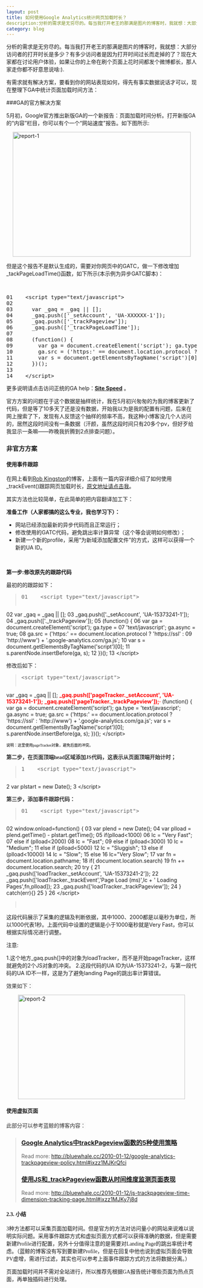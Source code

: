 ```yaml
---
layout: post
title: 如何使用Google Analytics统计网页加载时长？
description:分析的需求是无穷尽的。每当我打开老王的那满是图片的博客时，我就想：大部分访问者的打开时长是多少？有多少访问者是因为打开时间过长而走掉的了？现在大家都在讨论用户体验，如果让你的上帝在刷个页面上花时间都发个微博都长，那人家走你都不好意思说啥:).
category: blog
---
```

分析的需求是无穷尽的。每当我打开老王的那满是图片的博客时，我就想：大部分访问者的打开时长是多少？有多少访问者是因为打开时间过长而走掉的了？现在大家都在讨论用户体验，如果让你的上帝在刷个页面上花时间都发个微博都长，那人家走你都不好意思说啥:).

有需求就有解决方案，要看到你的网站表现如何，得先有事实数据说话才可以，现在整理下GA中统计页面加载时间方法：

###GA的官方解决方案

5月初，Google官方推出新版GA的一个新报告：页面加载时间分析。打开新版GA的“内容”栏目，你可以有个一个“网站速度”报告。如下图所示:

[<img style="display: block; float: none; margin-left: auto; margin-right: auto; border-width: 0px;" title="report-1" src="http://itweb.me/wp-content/uploads/2011/05/report1_thumb.png" border="0" alt="report-1" width="471" height="330" />][1]

但是这个报告不是默认生成的，需要对你网页中的GATC，做一下修改增加_tackPageLoadTime()函数，如下所示(本示例为异步GATC脚本)：

&nbsp;

<!--.csharpcode, .csharpcode pre { 	font-size: small; 	color: black; 	font-family: consolas, "Courier New", courier, monospace; 	background-color: #ffffff; 	/*white-space: pre;*/ } .csharpcode pre { margin: 0em; } .csharpcode .rem { color: #008000; } .csharpcode .kwrd { color: #0000ff; } .csharpcode .str { color: #006080; } .csharpcode .op { color: #0000c0; } .csharpcode .preproc { color: #cc6633; } .csharpcode .asp { background-color: #ffff00; } .csharpcode .html { color: #800000; } .csharpcode .attr { color: #ff0000; } .csharpcode .alt  { 	background-color: #f4f4f4; 	width: 100%; 	margin: 0em; } .csharpcode .lnum { color: #606060; } -->

<!--.csharpcode, .csharpcode pre { 	font-size: small; 	color: black; 	font-family: consolas, "Courier New", courier, monospace; 	background-color: #ffffff; 	/*white-space: pre;*/ } .csharpcode pre { margin: 0em; } .csharpcode .rem { color: #008000; } .csharpcode .kwrd { color: #0000ff; } .csharpcode .str { color: #006080; } .csharpcode .op { color: #0000c0; } .csharpcode .preproc { color: #cc6633; } .csharpcode .asp { background-color: #ffff00; } .csharpcode .html { color: #800000; } .csharpcode .attr { color: #ff0000; } .csharpcode .alt  { 	background-color: #f4f4f4; 	width: 100%; 	margin: 0em; } .csharpcode .lnum { color: #606060; } -->

<!--.csharpcode, .csharpcode pre { 	font-size: small; 	color: black; 	font-family: consolas, "Courier New", courier, monospace; 	background-color: #ffffff; 	/*white-space: pre;*/ } .csharpcode pre { margin: 0em; } .csharpcode .rem { color: #008000; } .csharpcode .kwrd { color: #0000ff; } .csharpcode .str { color: #006080; } .csharpcode .op { color: #0000c0; } .csharpcode .preproc { color: #cc6633; } .csharpcode .asp { background-color: #ffff00; } .csharpcode .html { color: #800000; } .csharpcode .attr { color: #ff0000; } .csharpcode .alt  { 	background-color: #f4f4f4; 	width: 100%; 	margin: 0em; } .csharpcode .lnum { color: #606060; } -->

<pre class="csharpcode">01    &lt;script type=<span class="str">"text/javascript"</span>&gt;
02
03      <span class="kwrd">var</span> _gaq = _gaq || [];
04      _gaq.push([<span class="str">'_setAccount'</span>, <span class="str">'UA-XXXXXX-1'</span>]);
05      _gaq.push([<span class="str">'_trackPageview'</span>]);
06      _gaq.push([<span class="str">'_trackPageLoadTime'</span>]);
07
08      (<span class="kwrd">function</span>() {
09        <span class="kwrd">var</span> ga = document.createElement(<span class="str">'script'</span>); ga.type = <span class="str">'text/javascript'</span>; ga.async = <span class="kwrd">true</span>;
10        ga.src = (<span class="str">'https:'</span> == document.location.protocol ? <span class="str">'https://ssl'</span> : <span class="str">'http://www'</span>) + <span class="str">'.google-analytics.com/ga.js'</span>;
11        <span class="kwrd">var</span> s = document.getElementsByTagName(<span class="str">'script'</span>)[0]; s.parentNode.insertBefore(ga, s);
12      })();
13
14    &lt;/script&gt;</pre>

更多说明请点击访问正统的GA help：<a href="http://www.google.com/support/analyticshelp/bin/answer.py?hl=en&answer=1205784&topic=1120718&utm_source=gablog&utm_medium=blog&utm_campaign=newga-blog&utm_content=sitespeed" target="_blank"><strong>Site Speed</strong></a> 。

官方方案的问题在于这个数据是抽样统计，我在5月初兴匆匆的为我的博客更新了代码，但是等了10多天了还是没有数据，开始我以为是我的配置有问题，后来在网上搜索了下，发现有人反馈这个抽样的频率不高，我这种小博客没几个人访问的，居然这段时间没有一条数据（汗颜，虽然这段时间只有20多个pv，但好歹给我显示一条嘛——昨晚我折腾到2点排查问题）。

### 非官方方案

#### 使用事件跟踪

在网上看到<a href="http://www.optimisationbeacon.com/" target="_blank">Rob Kingston</a>的博客，上面有一篇内容详细介绍了如何使用_trackEvent()跟踪网页加载时长，<a href="http://www.optimisationbeacon.com/analytics/track-page-load-times-with-google-analytics-asynchronous-script/?utm_source=feedburner&utm_medium=feed&utm_campaign=Feed%3A+OptimisationBeacon+%28Optimisation+Beacon%29" target="_blank">原文地址请点击我</a>。

其实方法也比较简单，在此简单的把内容翻译加工下：

**准备工作（人家都搞的这么专业，我也学习下）：**

*   网站已经添加最新的异步代码而且正常运行；
*   修改使用的GATC代码，避免跳出率计算异常（这个等会说明如何修改）；
*   新建一个新的profile，采用“为新域添加配置文件”的方式，这样可以获得一个新的UA ID。

&nbsp;

**第一步:修改原先的跟踪代码**

最初的的跟踪如下：

> <pre class="csharpcode">01    &lt;script type=<span class="str">"text/javascript"</span>&gt;
02      <span class="kwrd">var</span> _gaq = _gaq || [];
03      _gaq.push([<span class="str">'._setAccount'</span>, <span class="str">'UA-15373241-1'</span>]);
04      _gaq.push([<span class="str">'._trackPageview'</span>]);
05      (<span class="kwrd">function</span>() {
06        <span class="kwrd">var</span> ga = document.createElement(<span class="str">'script'</span>); ga.type =
07    <span class="str">'text/javascript'</span>; ga.async = <span class="kwrd">true</span>;
08        ga.src = (<span class="str">'https:'</span> == document.location.protocol ? <span class="str">'https://ssl'</span> :
09    <span class="str">'http://www'</span>) + <span class="str">'.google-analytics.com/ga.js'</span>;
10        <span class="kwrd">var</span> s = document.getElementsByTagName(<span class="str">'script'</span>)[0];
11    s.parentNode.insertBefore(ga, s);
12      })();
13    &lt;/script&gt;</pre>

修改后如下：

> <pre class="csharpcode">&lt;script type=<span class="str">"text/javascript"</span>&gt;
  <span class="kwrd">var</span> _gaq = _gaq || [];
 <span style="color: #ff0000;"><strong> _gaq.push(['pageTracker._setAccount', 'UA-15373241-1']);</strong></span>
<span style="color: #ff0000;"><strong>  _gaq.push(['pageTracker._trackPageview']);</strong></span><span style="color: #ff0000;"><span style="text-decoration: line-through;"> </span></span>
(<span class="kwrd">function</span>() {
    <span class="kwrd">var</span> ga = document.createElement(<span class="str">'script'</span>); ga.type =
<span class="str">'text/javascript'</span>; ga.async = <span class="kwrd">true</span>;
    ga.src = (<span class="str">'https:'</span> == document.location.protocol ? <span class="str">'https://ssl'</span> :
<span class="str">'http://www'</span>) + <span class="str">'.google-analytics.com/ga.js'</span>;
    <span class="kwrd">var</span> s = document.getElementsByTagName(<span class="str">'script'</span>)[0];
s.parentNode.insertBefore(ga, s);
  })();
&lt;/script&gt;</pre>

<!--.csharpcode, .csharpcode pre { 	font-size: small; 	color: black; 	font-family: consolas, "Courier New", courier, monospace; 	background-color: #ffffff; 	/*white-space: pre;*/ } .csharpcode pre { margin: 0em; } .csharpcode .rem { color: #008000; } .csharpcode .kwrd { color: #0000ff; } .csharpcode .str { color: #006080; } .csharpcode .op { color: #0000c0; } .csharpcode .preproc { color: #cc6633; } .csharpcode .asp { background-color: #ffff00; } .csharpcode .html { color: #800000; } .csharpcode .attr { color: #ff0000; } .csharpcode .alt  { 	background-color: #f4f4f4; 	width: 100%; 	margin: 0em; } .csharpcode .lnum { color: #606060; } -->

<span style="color: #000000; font-family: Consolas; font-size: x-small;">说明：这里使用pageTracker对象，避免后面的冲突。</span>

**<span style="color: #333333; font-family: Consolas;">第二步，在页面顶端head区域添加JS代码，这表示从页面顶端开始计时；</span>**

> <pre class="csharpcode">1    &lt;script type=<span class="str">"text/javascript"</span>&gt;
2    <span class="kwrd">var</span> plstart = <span class="kwrd">new</span> Date();
3    &lt;/script&gt;</pre>

**<span style="color: #333333; font-family: Consolas;">第三步，添加事件跟踪代码：</span>**

> <pre class="csharpcode">01    &lt;script type=<span class="str">"text/javascript"</span>&gt;
02    window.onload=<span class="kwrd">function</span>() {
03    <span class="kwrd">var</span> plend = <span class="kwrd">new</span> Date();
04    <span class="kwrd">var</span> plload = plend.getTime() - plstart.getTime();
05    <span class="kwrd">if</span>(plload&lt;1000)
06    lc = <span class="str">"Very Fast"</span>;
07    <span class="kwrd">else</span> <span class="kwrd">if</span> (plload&lt;2000)
08    lc = <span class="str">"Fast"</span>;
09    <span class="kwrd">else</span> <span class="kwrd">if</span> (plload&lt;3000)
10    lc = <span class="str">"Medium"</span>;
11    <span class="kwrd">else</span> <span class="kwrd">if</span> (plload&lt;5000)
12    lc = <span class="str">"Sluggish"</span>;
13    <span class="kwrd">else</span> <span class="kwrd">if</span> (plload&lt;10000)
14    lc = <span class="str">"Slow"</span>;
15    <span class="kwrd">else</span>
16    lc=<span class="str">"Very Slow"</span>;
17    <span class="kwrd">var</span> fn = document.location.pathname;
18    <span class="kwrd">if</span>( document.location.search)
19    fn += document.location.search;
20    <span class="kwrd">try</span> {
21    _gaq.push([<span class="str">'loadTracker._setAccount'</span>, <span class="str">'UA-15373241-2'</span>]);
22    _gaq.push([<span class="str">'loadTracker._trackEvent'</span>,<span class="str">'Page Load (ms)'</span>,lc + <span class="str">' Loading Pages'</span>,fn,plload]);
23    _gaq.push([<span class="str">'loadTracker._trackPageview'</span>]);
24    } <span class="kwrd">catch</span>(err){}
25    }
26    &lt;/script&gt;</pre>
> 
> &nbsp;

这段代码展示了采集的逻辑及判断依据，其中1000、2000都是以毫秒为单位，所以1000代表1秒。上面代码中设置的逻辑是小于1000毫秒就是Very Fast，你可以根据实际情况进行调整。

注意:

1.这个地方_gaq.push[]中的对象为loadTracker，而不是开始pageTracker，这样就避免的2个JS对象的冲突。
2.这段代码的UA ID为UA-15373241-2，与第一段代码的UA ID不一样，这是为了避免landing Page的跳出率计算错误。

<span style="background-color: #fafafa; color: #333333;">效果如下：</span>

[<img style="display: block; float: none; margin-left: auto; margin-right: auto; border-width: 0px;" title="report-2" src="http://itweb.me/wp-content/uploads/2011/05/report2_thumb.png" border="0" alt="report-2" width="442" height="276" />][2]

#### 使用虚拟页面

<span style="background-color: #fafafa; color: #333333;">此部分可以参考蓝鲸的博客内容：</span>

> ### [Google Analytics中trackPageview函数的5种使用策略][3]
> 
> Read more: <http://bluewhale.cc/2010-01-12/google-analytics-trackpageview-policy.html#ixzz1MJKrQfci>
> 
> ### [使用JS和_trackPageview函数从时间维度监测页面表现][4]
> 
> Read more: <http://bluewhale.cc/2010-01-12/js-trackpageview-time-dimension-tracking-page.html#ixzz1MJKy7j8d>

#### <span style="font-family: 宋体;">2.3. 小结</span>

<span style="font-family: 宋体;"> 3种方法都可以采集页面加载时间。但是官方的方法对访问量小的网站来说难以说明实际问题。采用事件跟踪方式和虚拟页面方式都可以获得准确的数据，但是需要新建Profile进行配置，另外十分值得注意的是需要对Landing Page的跳出率统计考虑。（蓝鲸的博客没有写到要新建Profile，但是在回复中他也说到虚拟页面会导致PV虚增，需进行过滤，其实也可以参考上面事件跟踪方式的方法将数据分离。）</span>

<span style="font-family: 宋体;"> 页面加载时间并不需对全站进行，所以推荐先根据GA报告统计哪些页面为热点页面，再单独插码进行处理。</span>

 [1]: http://itweb.me/wp-content/uploads/2011/05/report1.png
 [2]: http://itweb.me/wp-content/uploads/2011/05/report2.png
 [3]: http://bluewhale.cc/2010-01-12/google-analytics-trackpageview-policy.html
 [4]: http://bluewhale.cc/2010-01-12/js-trackpageview-time-dimension-tracking-page.html